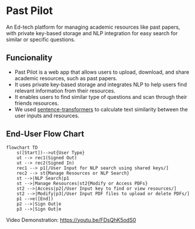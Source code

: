 # Past Pilot
An Ed-tech platform for managing academic resources like past papers, with private key-based storage and NLP integration for easy search for similar or specific questions.  

## Funcionality
- Past Pilot is a web app that allows users to upload, download, and share academic resources, such as past papers.
- It uses private key-based storage and integrates NLP to help users find relevant information from their resources.
- It enables users to find similar type of questions and scan through their friends resources. 
- We used [sentence-transformers](https://www.sbert.net/) to calculate text similarity between the user inputs and resources.

## End-User Flow Chart
```mermaid
flowchart TD
    s([Start])-->ut{User Type}
    ut --> rec1(Signed Out)
    ut --> rec2(Signed In)
    rec1 --> p1[/User Input for NLP search using shared keys/]
    rec2 --> st{Manage Resources or NLP Search}
    st -->|NLP Search|p1
    st -->|Manage Resources|st2{Modify or Access PDFs}
    st2 -->|Access|p2[/User Input key to find or view resources/]
    st2 -->|Modify|p3[/User Input PDF files to upload or delete PDFs/]
    p1 -->e([End])
    p2 -->|Sign Out|e
    p3 -->|Sign Out|e
```

Video Demonstration: https://youtu.be/FDsQhK5odS0
